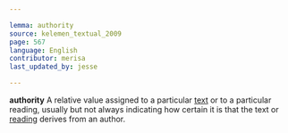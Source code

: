 ```yaml
---

lemma: authority
source: kelemen_textual_2009
page: 567
language: English
contributor: merisa
last_updated_by: jesse

---
```


**authority** A relative value assigned to a particular [text](text.html) or to a particular reading, usually but not always indicating how certain it is that the text or [reading](readingVariant.html) derives from an author.
